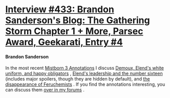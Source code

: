 # [Interview #433: Brandon Sanderson's Blog: The Gathering Storm Chapter 1 + More, Parsec Award, Geekarati, Entry #4](https://www.theoryland.com/intvmain.php?i=433#4)

#### Brandon Sanderson

In the most recent
[Mistborn 3 Annotations](http://brandonsanderson.com/annotation/book/Mistborn%203)
I discuss
[Demoux, Elend's white uniform, and happy obligators](http://brandonsanderson.com/annotation/283/Mistborn-3-Chapter-Twenty-One)
,
[Elend's leadership and the number sixteen](http://brandonsanderson.com/annotation/284/Mistborn-3-Chapter-Twenty-One-Part-2)
(includes major spoilers, though they are hidden by default), and
[the disappearance of Feruchemists](http://brandonsanderson.com/annotation/285/Mistborn-3-Chapter-Twenty-Two)
. If you find the annotations interesting, you can discuss them
[over in my forums](http://www.timewastersguide.com/forum/index.php?board=14.0)
.

